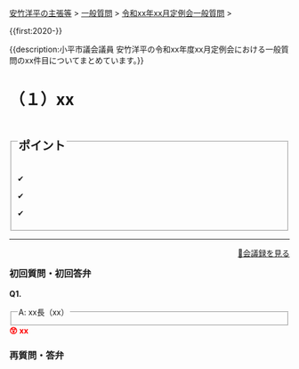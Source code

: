 <p class="breadcrumbs"><a href="../../../index.md">安竹洋平の主張等</a> > <a href="../../index.md">一般質問</a> > <a href="./index.md">令和xx年xx月定例会一般質問</a> > 

{{first:2020-}}

{{description:小平市議会議員 安竹洋平の令和xx年度xx月定例会における一般質問のxx件目についてまとめています。}}

<style type="text/css">
.content li {
  margin-bottom:1.5rem;
}
.content li ol {
  margin-top:1.5rem;
}
h4 {
  text-decoration: underline;
}
</style>

# （１）xx

<fieldset class="point">
  <legend>
    <h2 class="point"> ポイント </h2>
  </legend>
  <p class="point">✔ </p>
  <p class="point">✔ </p>
  <p class="point">✔ </p>
</fieldset>

----
<p style="text-align:right"><a href="xx">📄会議録を見る</a></p>

<h3 style="margin-top:0"> 初回質問・初回答弁</h3>

<div class="letter">

**Q1.** 

<fieldset class="touben">
<legend>A: xx長（xx）</legend>

</fieldset>

<div class="tips">
<strong style="color:red">😲 xx</strong>

</div>

</div>

### 再質問・答弁